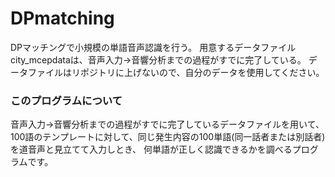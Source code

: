 # DPmatching
DPマッチングで小規模の単語音声認識を行う。
用意するデータファイルcity_mcepdataは、音声入力→音響分析までの過程がすでに完了している。
データファイルはリポジトリに上げないので、自分のデータを使用してください。

### このプログラムについて

音声入力→音響分析までの過程がすでに完了しているデータファイルを用いて、
100語のテンプレートに対して、同じ発生内容の100単語(同一話者または別話者)を道音声と見立てて入力しとき、
何単語が正しく認識できるかを調べるプログラムです。  
